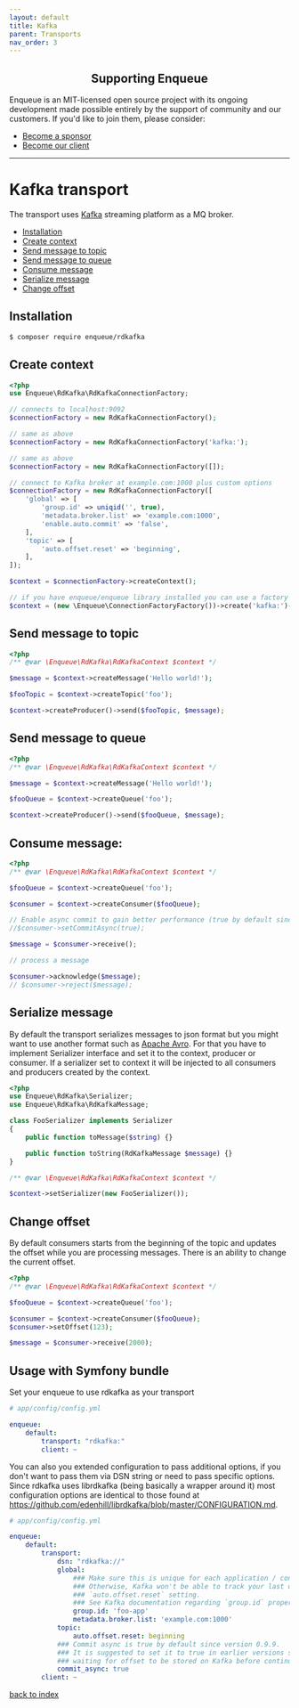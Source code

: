 ```yaml
---
layout: default
title: Kafka
parent: Transports
nav_order: 3
---
```

<h2 align="center">Supporting Enqueue</h2>

Enqueue is an MIT-licensed open source project with its ongoing development made possible entirely by the support of community and our customers. If you'd like to join them, please consider:

- [Become a sponsor](https://www.patreon.com/makasim)
- [Become our client](http://forma-pro.com/)

---

# Kafka transport

The transport uses [Kafka](https://kafka.apache.org/) streaming platform as a MQ broker.

* [Installation](#installation)
* [Create context](#create-context)
* [Send message to topic](#send-message-to-topic)
* [Send message to queue](#send-message-to-queue)
* [Consume message](#consume-message)
* [Serialize message](#serialize-message)
* [Change offset](#change-offset)

## Installation

```bash
$ composer require enqueue/rdkafka
```

## Create context

```php
<?php
use Enqueue\RdKafka\RdKafkaConnectionFactory;

// connects to localhost:9092
$connectionFactory = new RdKafkaConnectionFactory();

// same as above
$connectionFactory = new RdKafkaConnectionFactory('kafka:');

// same as above
$connectionFactory = new RdKafkaConnectionFactory([]);

// connect to Kafka broker at example.com:1000 plus custom options
$connectionFactory = new RdKafkaConnectionFactory([
    'global' => [
        'group.id' => uniqid('', true),
        'metadata.broker.list' => 'example.com:1000',
        'enable.auto.commit' => 'false',
    ],
    'topic' => [
        'auto.offset.reset' => 'beginning',
    ],
]);

$context = $connectionFactory->createContext();

// if you have enqueue/enqueue library installed you can use a factory to build context from DSN
$context = (new \Enqueue\ConnectionFactoryFactory())->create('kafka:')->createContext();
```

## Send message to topic

```php
<?php
/** @var \Enqueue\RdKafka\RdKafkaContext $context */

$message = $context->createMessage('Hello world!');

$fooTopic = $context->createTopic('foo');

$context->createProducer()->send($fooTopic, $message);
```

## Send message to queue

```php
<?php
/** @var \Enqueue\RdKafka\RdKafkaContext $context */

$message = $context->createMessage('Hello world!');

$fooQueue = $context->createQueue('foo');

$context->createProducer()->send($fooQueue, $message);
```

## Consume message:

```php
<?php
/** @var \Enqueue\RdKafka\RdKafkaContext $context */

$fooQueue = $context->createQueue('foo');

$consumer = $context->createConsumer($fooQueue);

// Enable async commit to gain better performance (true by default since version 0.9.9).
//$consumer->setCommitAsync(true);

$message = $consumer->receive();

// process a message

$consumer->acknowledge($message);
// $consumer->reject($message);
```

## Serialize message

By default the transport serializes messages to json format but you might want to use another format such as [Apache Avro](https://avro.apache.org/docs/1.2.0/).
For that you have to implement Serializer interface and set it to the context, producer or consumer.
If a serializer set to context it will be injected to all consumers and producers created by the context.

```php
<?php
use Enqueue\RdKafka\Serializer;
use Enqueue\RdKafka\RdKafkaMessage;

class FooSerializer implements Serializer
{
    public function toMessage($string) {}

    public function toString(RdKafkaMessage $message) {}
}

/** @var \Enqueue\RdKafka\RdKafkaContext $context */

$context->setSerializer(new FooSerializer());
```

## Change offset

By default consumers starts from the beginning of the topic and updates the offset while you are processing messages.
There is an ability to change the current offset.

```php
<?php
/** @var \Enqueue\RdKafka\RdKafkaContext $context */

$fooQueue = $context->createQueue('foo');

$consumer = $context->createConsumer($fooQueue);
$consumer->setOffset(123);

$message = $consumer->receive(2000);
```

## Usage with Symfony bundle

Set your enqueue to use rdkafka as your transport

```yaml
# app/config/config.yml

enqueue:
    default:
        transport: "rdkafka:"
        client: ~
```

You can also you extended configuration to pass additional options, if you don't want to pass them via DSN string or
need to pass specific options. Since rdkafka uses librdkafka (being basically a wrapper around it) most configuration
options are identical to those found at https://github.com/edenhill/librdkafka/blob/master/CONFIGURATION.md.

```yaml
# app/config/config.yml

enqueue:
    default:
        transport:
            dsn: "rdkafka://"
            global:
                ### Make sure this is unique for each application / consumer group and does not change
                ### Otherwise, Kafka won't be able to track your last offset and will always start according to
                ### `auto.offset.reset` setting.
                ### See Kafka documentation regarding `group.id` property if you want to know more
                group.id: 'foo-app'
                metadata.broker.list: 'example.com:1000'
            topic:
                auto.offset.reset: beginning
            ### Commit async is true by default since version 0.9.9.
            ### It is suggested to set it to true in earlier versions since otherwise consumers become extremely slow,
            ### waiting for offset to be stored on Kafka before continuing.
            commit_async: true
        client: ~
```

[back to index](index.md)
